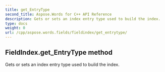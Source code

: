 ```yaml
---
title: get_EntryType
second_title: Aspose.Words for C++ API Reference
description: Gets or sets an index entry type used to build the index. 
type: docs
weight: 0
url: /cpp/aspose.words.fields/fieldindex/get_entrytype/
---
```

## FieldIndex.get_EntryType method


Gets or sets an index entry type used to build the index.

